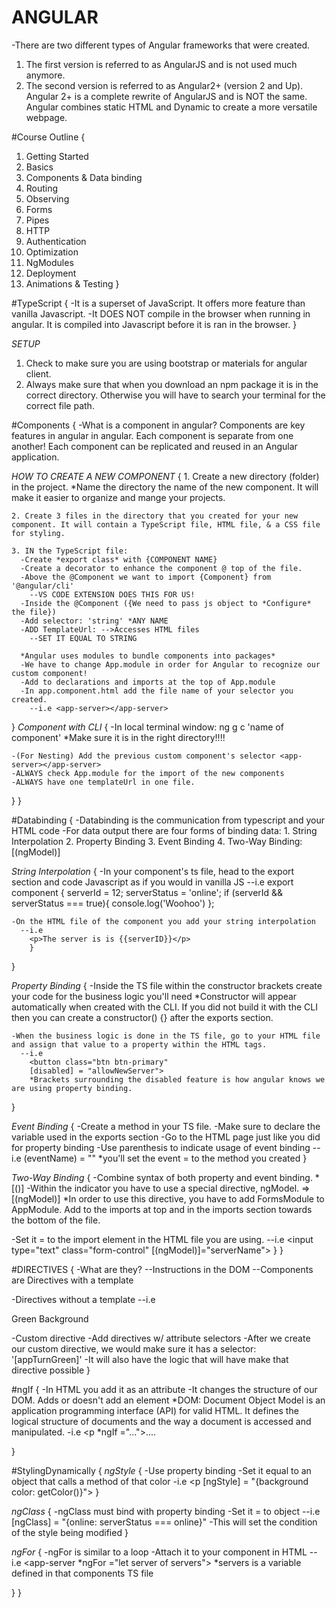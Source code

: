# ANGULAR
 -There are two different types of Angular frameworks that were created.
  1. The first version is referred to as AngularJS and is not used much anymore.
  2. The second version is referred to as Angular2+ (version 2 and Up). Angular 2+ is a complete rewrite of AngularJS and is NOT
     the same. Angular combines static HTML and Dynamic to create a more versatile webpage.
  

#Course Outline {
  1. Getting Started
  2. Basics
  3. Components & Data binding
  4. Routing
  5. Observing
  6. Forms
  7. Pipes
  8. HTTP
  9. Authentication
  10. Optimization
  11. NgModules
  12. Deployment
  13. Animations & Testing
}


#TypeScript {
  -It is a superset of JavaScript. It offers more feature than vanilla Javascript.
  -It DOES NOT compile in the browser when running in angular. It is compiled into Javascript before it is ran in the browser.
}

*SETUP*
  1. Check to make sure you are using bootstrap or materials for angular client.
  2. Always make sure that when you download an npm package it is in the correct directory. Otherwise you will have to search your terminal for the correct file path.

#Components {
  -What is a component in angular?
    Components are key features in angular in angular.
    Each component is separate from one another!
    Each component can be replicated and reused in an Angular application.

  *HOW TO CREATE A NEW COMPONENT* {
    1. Create a new directory (folder) in the project.
      *Name the directory the name of the new component. It will make it easier to organize and mange your projects.
    
    2. Create 3 files in the directory that you created for your new component. It will contain a TypeScript file, HTML file, & a CSS file for styling.

    3. IN the TypeScript file:
      -Create *export class* with {COMPONENT NAME}
      -Create a decorator to enhance the component @ top of the file.
      -Above the @Component we want to import {Component} from '@angular/cli'
        --VS CODE EXTENSION DOES THIS FOR US!
      -Inside the @Component ({We need to pass js object to *Configure* the file})
      -Add selector: 'string' *ANY NAME
      -ADD TemplateUrl: -->Accesses HTML files
        --SET IT EQUAL TO STRING  
      
      *Angular uses modules to bundle components into packages*
      -We have to change App.module in order for Angular to recognize our custom component!
      -Add to declarations and imports at the top of App.module
      -In app.component.html add the file name of your selector you created.
        --i.e <app-server></app-server>
  }
  *Component with CLI* {
    -In local terminal window: ng g c 'name of component'
      *Make sure it is in the right directory!!!!

    -(For Nesting) Add the previous custom component's selector <app-server></app-server>
    -ALWAYS check App.module for the import of the new components
    -ALWAYS have one templateUrl in one file.
  }
}

#Databinding {
  -Databinding is the communication from typescript and your HTML code
  -For data output there are four forms of binding data:
    1. String Interpolation
    2. Property Binding
    3. Event Binding
    4. Two-Way Binding: [(ngModel)]
  
  
  *String Interpolation* {
    -In your component's ts file, head to the export section and code Javascript as if you would in vanilla JS
      --i.e 
        export component {
          serverId = 12;
          serverStatus = 'online';
          if (serverId && serverStatus === true){
            console.log('Woohoo')
          };

    -On the HTML file of the component you add your string interpolation
      --i.e
        <p>The server is is {{serverID}}</p>
        }     
  }

  *Property Binding* {
    -Inside the TS file within the constructor brackets create your code for the business logic you'll need
      *Constructor will appear automatically when created with the CLI. If you did not build it with the CLI then you can create a constructor() {} after the exports section.
    
    -When the business logic is done in the TS file, go to your HTML file and assign that value to a property within the HTML tags.
      --i.e
        <button class="btn btn-primary"
        [disabled] = "allowNewServer">
        *Brackets surrounding the disabled feature is how angular knows we are using property binding.
  }


  *Event Binding* {
    -Create a method in your TS file.
    -Make sure to declare the variable used in the exports section
    -Go to the HTML page just like you did for property binding
    -Use parenthesis to indicate usage of event binding
      --i.e 
        (eventName) = ""
        *you'll set the event = to the method you created
  }


  *Two-Way Binding* {
    -Combine syntax of both property and event binding.
      *[()]
    -Within the indicator you have to use a special directive, ngModel.
      => [(ngModel)]
      *In order to use this directive, you have to add FormsModule to AppModule. Add to the imports at top and in the imports section towards the bottom of the file.

  -Set it = to the import element in the HTML file you are using.
    --i.e 
      <input 
        type="text"
        class="form-control"
        [(ngModel)]="serverName">
  }
}

#DIRECTIVES {
  -What are they?
    --Instructions in the DOM 
    --Components are Directives with a template

  -Directives without a template
    --i.e
      <p appTurnGreen>Green Background</p>
    -Custom directive
    -Add directives w/ attribute selectors
  -After we create our custom directive, we would make sure it has a
    selector: '[appTurnGreen]'
  -It will also have the logic that will have make that directive possible
}


#ngIf {
  -In HTML you add it as an attribute
  -It changes the structure of our DOM. Adds or doesn't add an element
    *DOM: Document Object Model is an application programming interface (API) for valid HTML. It defines the logical structure of documents and the way a document is accessed and manipulated.
    -i.e 
      <p *ngIf ="...">....</p>
}


#StylingDynamically {
  *ngStyle* {
    -Use property binding
    -Set it equal to an object that calls a method of that color
      -i.e <p [ngStyle] = "{background color: getColor()}">
  }

  *ngClass* {
    -ngClass must bind with property binding
    -Set it = to object
      --i.e 
          [ngClass] = "{online: serverStatus === online}"
    -This will set the condition of the style being modified
  }

  *ngFor* {
    -ngFor is similar to a loop
    -Attach it to your component in HTML
      --i.e
          <app-server *ngFor ="let server of servers">
          *servers is a variable defined in that components TS file
    
  }
}
